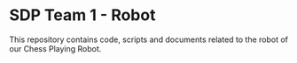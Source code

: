 # SDP Team 1 - Robot
This repository contains code, scripts and documents related to the robot of our Chess Playing Robot.
